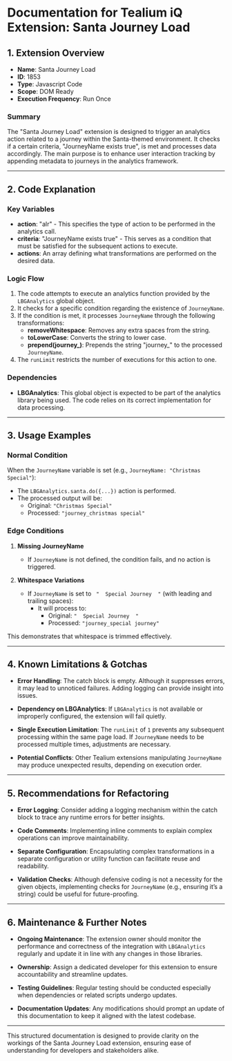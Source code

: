 # Documentation for Tealium iQ Extension: Santa Journey Load

## 1. Extension Overview

- **Name**: Santa Journey Load
- **ID**: 1853
- **Type**: Javascript Code
- **Scope**: DOM Ready
- **Execution Frequency**: Run Once

### Summary
The "Santa Journey Load" extension is designed to trigger an analytics action related to a journey within the Santa-themed environment. It checks if a certain criteria, "JourneyName exists true", is met and processes data accordingly. The main purpose is to enhance user interaction tracking by appending metadata to journeys in the analytics framework.

---

## 2. Code Explanation

### Key Variables
- **action**: "alr" - This specifies the type of action to be performed in the analytics call.
- **criteria**: "JourneyName exists true" - This serves as a condition that must be satisfied for the subsequent actions to execute.
- **actions**: An array defining what transformations are performed on the desired data.

### Logic Flow
1. The code attempts to execute an analytics function provided by the `LBGAnalytics` global object.
2. It checks for a specific condition regarding the existence of `JourneyName`.
3. If the condition is met, it processes `JourneyName` through the following transformations:
   - **removeWhitespace**: Removes any extra spaces from the string.
   - **toLowerCase**: Converts the string to lower case.
   - **prepend(journey_)**: Prepends the string "journey_" to the processed `JourneyName`.
4. The `runLimit` restricts the number of executions for this action to one.

### Dependencies
- **LBGAnalytics**: This global object is expected to be part of the analytics library being used. The code relies on its correct implementation for data processing.

---

## 3. Usage Examples

### Normal Condition
When the `JourneyName` variable is set (e.g., `JourneyName: "Christmas Special"`):
- The `LBGAnalytics.santa.do({...})` action is performed.
- The processed output will be:
  - Original: `"Christmas Special"`
  - Processed: `"journey_christmas special"`

### Edge Conditions
1. **Missing JourneyName**
   - If `JourneyName` is not defined, the condition fails, and no action is triggered.
   
2. **Whitespace Variations**
   - If `JourneyName` is set to ` "  Special Journey  "` (with leading and trailing spaces):
     - It will process to:
       - Original: `"  Special Journey  "`
       - Processed: `"journey_special journey"`

This demonstrates that whitespace is trimmed effectively.

---

## 4. Known Limitations & Gotchas

- **Error Handling**: The catch block is empty. Although it suppresses errors, it may lead to unnoticed failures. Adding logging can provide insight into issues.
  
- **Dependency on LBGAnalytics**: If `LBGAnalytics` is not available or improperly configured, the extension will fail quietly.

- **Single Execution Limitation**: The `runLimit` of `1` prevents any subsequent processing within the same page load. If `JourneyName` needs to be processed multiple times, adjustments are necessary.

- **Potential Conflicts**: Other Tealium extensions manipulating `JourneyName` may produce unexpected results, depending on execution order.

---

## 5. Recommendations for Refactoring

- **Error Logging**: Consider adding a logging mechanism within the catch block to trace any runtime errors for better insights.
  
- **Code Comments**: Implementing inline comments to explain complex operations can improve maintainability.

- **Separate Configuration**: Encapsulating complex transformations in a separate configuration or utility function can facilitate reuse and readability.

- **Validation Checks**: Although defensive coding is not a necessity for the given objects, implementing checks for `JourneyName` (e.g., ensuring it’s a string) could be useful for future-proofing.

---

## 6. Maintenance & Further Notes

- **Ongoing Maintenance**: The extension owner should monitor the performance and correctness of the integration with `LBGAnalytics` regularly and update it in line with any changes in those libraries.

- **Ownership**: Assign a dedicated developer for this extension to ensure accountability and streamline updates.

- **Testing Guidelines**: Regular testing should be conducted especially when dependencies or related scripts undergo updates. 

- **Documentation Updates**: Any modifications should prompt an update of this documentation to keep it aligned with the latest codebase.

---

This structured documentation is designed to provide clarity on the workings of the Santa Journey Load extension, ensuring ease of understanding for developers and stakeholders alike.